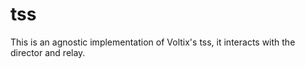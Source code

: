 # tss

This is an agnostic implementation of Voltix's tss, it interacts with the director and relay.
